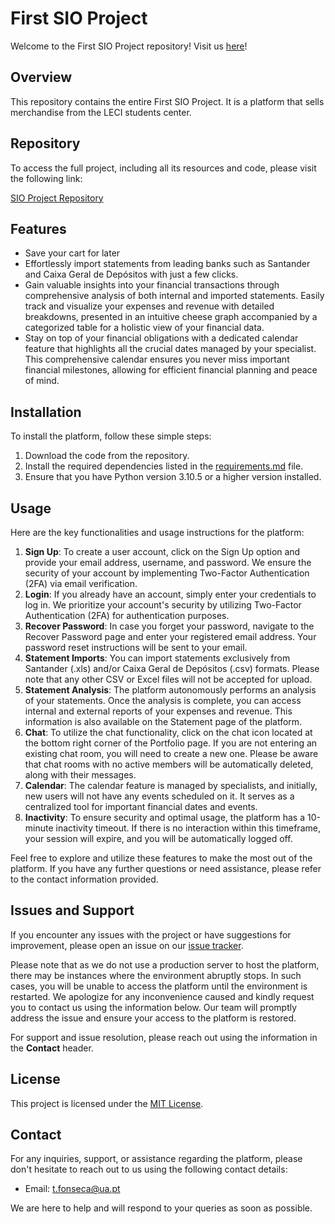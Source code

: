 # First SIO Project

Welcome to the First SIO Project repository! Visit us [here](https://www.financialtipeco.online)!

## Overview

This repository contains the entire First SIO Project. It is a platform that sells merchandise from the LECI students center.

## Repository

To access the full project, including all its resources and code, please visit the following link:

[SIO Project Repository](https://github.com/tiagosf13/SIO-Project)

## Features

- Save your cart for later
- Effortlessly import statements from leading banks such as Santander and Caixa Geral de Depósitos with just a few clicks.
- Gain valuable insights into your financial transactions through comprehensive analysis of both internal and imported statements. Easily track and visualize your expenses and revenue with detailed breakdowns, presented in an intuitive cheese graph accompanied by a categorized table for a holistic view of your financial data.
- Stay on top of your financial obligations with a dedicated calendar feature that highlights all the crucial dates managed by your specialist. This comprehensive calendar ensures you never miss important financial milestones, allowing for efficient financial planning and peace of mind.

## Installation

To install the platform, follow these simple steps:

1. Download the code from the repository.
2. Install the required dependencies listed in the [requirements.md](https://github.com/Projeto-ECO/Project-ECO/blob/main/requirements.md) file.
3. Ensure that you have Python version 3.10.5 or a higher version installed.

## Usage


Here are the key functionalities and usage instructions for the platform:

1. **Sign Up**: To create a user account, click on the Sign Up option and provide your email address, username, and password. We ensure the security of your account by implementing Two-Factor Authentication (2FA) via email verification.
2. **Login**: If you already have an account, simply enter your credentials to log in. We prioritize your account's security by utilizing Two-Factor Authentication (2FA) for authentication purposes.
3. **Recover Password**: In case you forget your password, navigate to the Recover Password page and enter your registered email address. Your password reset instructions will be sent to your email.
4. **Statement Imports**: You can import statements exclusively from Santander (.xls) and/or Caixa Geral de Depósitos (.csv) formats. Please note that any other CSV or Excel files will not be accepted for upload.
5. **Statement Analysis**: The platform autonomously performs an analysis of your statements. Once the analysis is complete, you can access internal and external reports of your expenses and revenue. This information is also available on the Statement page of the platform.
6. **Chat**: To utilize the chat functionality, click on the chat icon located at the bottom right corner of the Portfolio page. If you are not entering an existing chat room, you will need to create a new one. Please be aware that chat rooms with no active members will be automatically deleted, along with their messages.
7. **Calendar**: The calendar feature is managed by specialists, and initially, new users will not have any events scheduled on it. It serves as a centralized tool for important financial dates and events.
8. **Inactivity**: To ensure security and optimal usage, the platform has a 10-minute inactivity timeout. If there is no interaction within this timeframe, your session will expire, and you will be automatically logged off.

Feel free to explore and utilize these features to make the most out of the platform. If you have any further questions or need assistance, please refer to the contact information provided.

## Issues and Support

If you encounter any issues with the project or have suggestions for improvement, please open an issue on our [issue tracker](https://github.com/orgs/Projeto-ECO/issues).

Please note that as we do not use a production server to host the platform, there may be instances where the environment abruptly stops. In such cases, you will be unable to access the platform until the environment is restarted. We apologize for any inconvenience caused and kindly request you to contact us using the information below. Our team will promptly address the issue and ensure your access to the platform is restored.

For support and issue resolution, please reach out using the information in the **Contact** header.

## License

This project is licensed under the [MIT License](LICENSE).

## Contact

For any inquiries, support, or assistance regarding the platform, please don't hesitate to reach out to us using the following contact details:

* Email: [t.fonseca@ua.pt](mailto:t.fonseca@ua.pt)

We are here to help and will respond to your queries as soon as possible.
